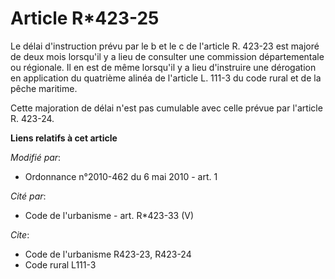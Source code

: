 # Article R*423-25

Le délai d'instruction prévu par le b et le c de l'article R. 423-23 est majoré de deux mois lorsqu'il y a lieu de consulter
une commission départementale ou régionale. Il en est de même lorsqu'il y a lieu d'instruire une dérogation en application du
quatrième alinéa de l'article L. 111-3 du code rural et de la pêche maritime.

Cette majoration de délai n'est pas cumulable avec celle prévue par l'article R. 423-24.

**Liens relatifs à cet article**

_Modifié par_:

  - Ordonnance n°2010-462 du 6 mai 2010 - art. 1

_Cité par_:

  - Code de l'urbanisme - art. R*423-33 (V)

_Cite_:

  - Code de l'urbanisme R423-23, R423-24
  - Code rural L111-3
